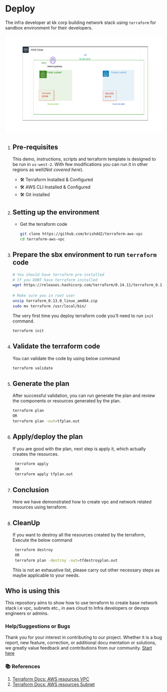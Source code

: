 # Deploy 

The infra developer at kk corp building network stack using `terraform` for sandbox environment for their developers.

 ![KK Automation: VPC network stack](images/vpc.PNG)


1. ## Pre-requisites
  
   This demo, instructions, scripts and terraform template is designed to be run in `us-west-2`. With few modifications you can run it in other regions as well(_Not covered here_).

   - 🛠 Terraform Installed & Configured
   - 🛠 AWS CLI Installed & Configured 
   - 🛠 Git installed
   

1. ## Setting up the environment

   - Get the terraform code

     ```bash
     git clone https://github.com/krishdd2/terraform-aws-vpc
     cd terraform-aws-vpc
     ```

1. ##  Prepare the sbx environment to run `terraform` code

   
   ```bash
   # You should have terraform pre-installed
   # If you DONT have terraform installed
   wget https://releases.hashicorp.com/terraform/0.14.11/terraform_0.14.11_linux_amd64.zip

   # Make sure you in root user
   unzip terraform_0.13.0_linux_amd64.zip
   sudo mv terraform /usr/local/bin/
   ```

   The very first time you deploy terraform code  you’ll need to run `init` command.                          

   ```bash
   terraform init
   ```
 
1. ## Validate the terraform code
  
   You can validate the code by using below command

   ```bash 
   terraform validate
   ```
1. ## Generate the plan
   After successful validation, you can run generate the plan and review the components or resources generated by the plan.

   ```bash 
   terraform plan 
   OR
   terraform plan -out=tfplan.out
   ```
1. ## Apply/deploy the plan

   If you are good with the plan, next step is apply it, which actually creates the resources. 
    
   ```bash
    terraform apply 
    OR
    terraform apply tfplan.out
   ```
       
1. ##  Conclusion

   Here we have demonstrated how to create vpc and network related resources using terraform.

1. ## CleanUp

   If you want to destroy all the resources created by the terraform, Execute the below command

  
   ```bash
    terraform destroy
    OR 
    terraform plan -destroy -out=tfdestroyplan.out
   ```

   This is not an exhaustive list, please carry out other necessary steps as maybe applicable to your needs.

##  Who is using this

This repository aims to show how to use terraform to create base network stack i.e vpc, subnets etc., in aws cloud to Infra developers or devops engineers or admins.

###  Help/Suggestions or Bugs

Thank you for your interest in contributing to our project. Whether it is a bug report, new feature, correction, or additional docu                          mentation or solutions, we greatly value feedback and contributions from our community. [Start here](/issues)



### 📚 References

1. [Terraform Docs: AWS resources VPC][1]
1. [Terraform Docs: AWS resources Subnet][2]



[1]: https://registry.terraform.io/providers/hashicorp/aws/latest/docs/resources/vpc
[2]: https://registry.terraform.io/providers/hashicorp/aws/latest/docs/resources/subnet